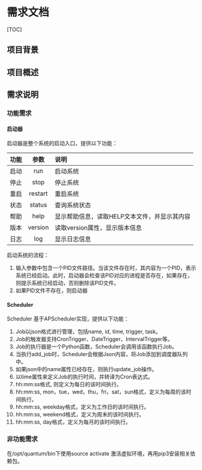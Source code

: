 # 需求文档

[TOC]

## 项目背景

## 项目概述

## 需求说明

### 功能需求

#### 启动器

启动器是整个系统的启动入口，提供以下功能：

| 功能 | 参数 | 说明 |
| :-: | :-: | :-- |
| 启动 | run | 启动系统 |
| 停止 | stop | 停止系统 |
| 重启 | restart | 重启系统 |
| 状态 | status | 查询系统状态 |
| 帮助 | help | 显示帮助信息，读取HELP文本文件，并显示其内容 |
| 版本 | version | 读取version属性，显示版本信息 |
| 日志 | log | 显示日志信息 |

   
   启动系统的流程：
1. 输入参数中包含一个PID文件路径。当该文件存在时，其内容为一个PID，表示系统已经启动。此时，启动器会检查该PID对应的进程是否存在，如果存在，则提示系统已经启动，否则删除该PID文件。
2. 如果PID文件不存在，则启动器


#### Scheduler

Scheduler 基于APScheduler实现，提供以下功能：

1. Job以json格式进行管理，包括name, id, time, trigger, task。
2. Job的触发器支持CronTrigger、DateTrigger、IntervalTrigger等。
3. Job的执行器是一个Python函数，Scheduler会调用该函数执行Job。
4. 当执行add_job时，Scheduler会根据Json内容，将Job添加到调度器队列中。
5. 如果json中的name属性已经存在，则执行update_job操作。
6. 以time属性来定义Job的执行时间，并转译为Cron表达式。
7. hh:mm:ss格式, 则定义为每日的该时间执行。
8. hh:mm:ss, mon，tue，wed，thu，fri，sat，sun格式，定义为每周的该时间执行。
9. hh:mm:ss, weekday格式，定义为工作日的该时间执行。
10. hh:mm:ss, weekend格式，定义为周末的该时间执行。
11. hh:mm:ss, day格式，定义为每月的该时间执行。

### 非功能需求

在/opt/quantum/bin下使用source activate 激活虚拟环境，再用pip3安装相关依赖包。
